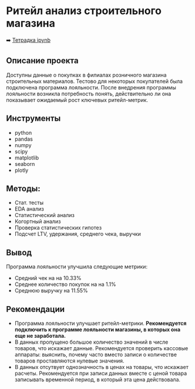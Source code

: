 # Ритейл анализ строительного магазина

➡️ [Тетрадка ipynb](https://github.com/aq2003/Portfolio/blob/main/Analyzing%20Texts/P13_Portfolio.ipynb)

## Описание проекта

Доступны данные о покупках в филиалах розничного магазина строительных материалов. Тестово для некоторых покупателей была подключена программа лояльности. После внедрения программы лояльности возникла потребность понять, действительно ли она показывает ожидаемый рост ключевых ритейл-метрик.


## Инструменты

- python
- pandas
- numpy
- scipy
- matplotlib
- seaborn
- plotly

## Методы:
- Стат. тесты
- EDA анализ
- Статистический анализ
- Когортный анализ
- Проверка статистических гипотез
- Подсчет LTV, удержания, среднего чека, выручки


## Вывод
Программа лояльности улучшила следующие метрики:
- Средний чек на на 10.33%
- Среднее количество покупок на на 1.1%
- Среднюю выручку на 11.55%

## Рекомендации
- Программа лояльности улучшает ритейл-метрики. **Рекомендуется подключить к программе лояльности магазины, в которых она еще не заработала.**
- В данных пропущено большое количество значений в числе товаров, что искажает данные. Рекомендуется проверить кассовые аппараты: выяснить, почему часто вместо записи о количестве товаров проставляются нулевые значения.
- В данных отсутвует однозначность в ценах на товары, что искажает расчеты. Рекомендуется при записи данных вместе с ценой товара записывать временной период, в который эта цена действовала.
